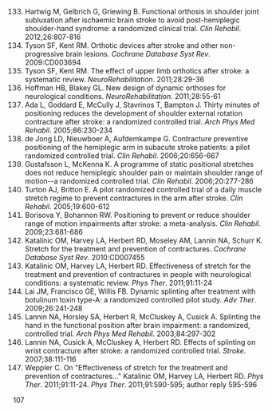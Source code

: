 133) Hartwig M, Gelbrich G, Griewing B. Functional orthosis in shoulder joint subluxation after ischaemic brain stroke to avoid post-hemiplegic shoulder-hand syndrome: a randomized clinical trial. *Clin Rehabil*. 2012;26:807-816
134) Tyson SF, Kent RM. Orthotic devices after stroke and other non-progressive brain lesions. *Cochrane Database Syst Rev*. 2009:CD003694
135) Tyson SF, Kent RM. The effect of upper limb orthotics after stroke: a systematic review. *NeuroRehabilitation*. 2011;28:29-36
136) Hoffman HB, Blakey GL. New design of dynamic orthoses for neurological conditions. *NeuroRehabilitation*. 2011;28:55-61
137) Ada L, Goddard E, McCully J, Stavrinos T, Bampton J. Thirty minutes of positioning reduces the development of shoulder external rotation contracture after stroke: a randomized controlled trial. *Arch Phys Med Rehabil*. 2005;86:230-234
138) de Jong LD, Nieuwboer A, Aufdemkampe G. Contracture preventive positioning of the hemiplegic arm in subacute stroke patients: a pilot randomized controlled trial. *Clin Rehabil*. 2006;20:656-667
139) Gustafsson L, McKenna K. A programme of static positional stretches does not reduce hemiplegic shoulder pain or maintain shoulder range of motion--a randomized controlled trial. *Clin Rehabil*. 2006;20:277-286
140) Turton AJ, Britton E. A pilot randomized controlled trial of a daily muscle stretch regime to prevent contractures in the arm after stroke. *Clin Rehabil*. 2005;19:600-612
141) Borisova Y, Bohannon RW. Positioning to prevent or reduce shoulder range of motion impairments after stroke: a meta-analysis. *Clin Rehabil*. 2009;23:681-686
142) Katalinic OM, Harvey LA, Herbert RD, Moseley AM, Lannin NA, Schurr K. Stretch for the treatment and prevention of contractures. *Cochrane Database Syst Rev*. 2010:CD007455
143) Katalinic OM, Harvey LA, Herbert RD. Effectiveness of stretch for the treatment and prevention of contractures in people with neurological conditions: a systematic review. *Phys Ther*. 2011;91:11-24
144) Lai JM, Francisco GE, Willis FB. Dynamic splinting after treatment with botulinum toxin type-A: a randomized controlled pilot study. *Adv Ther*. 2009;26:241-248
145) Lannin NA, Horsley SA, Herbert R, McCluskey A, Cusick A. Splinting the hand in the functional position after brain impairment: a randomized, controlled trial. *Arch Phys Med Rehabil*. 2003;84:297-302
146) Lannin NA, Cusick A, McCluskey A, Herbert RD. Effects of splinting on wrist contracture after stroke: a randomized controlled trial. *Stroke*. 2007;38:111-116
147) Weppler C. On "Effectiveness of stretch for the treatment and prevention of contractures..." Katalinic OM, Harvey LA, Herbert RD. *Phys Ther*. 2011;91:11-24. *Phys Ther*. 2011;91:590-595; author reply 595-596

<PAGE>107
